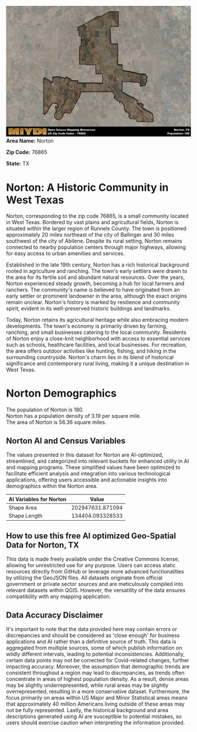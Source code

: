 ![Image Alt Text](../_images/76865.png)
**Area Name:** Norton

**Zip Code:** 76865

**State:** TX


# Norton: A Historic Community in West Texas  

Norton, corresponding to the zip code 76865, is a small community located in West Texas. Bordered by vast plains and agricultural fields, Norton is situated within the larger region of Runnels County. The town is positioned approximately 20 miles northeast of the city of Ballinger and 30 miles southwest of the city of Abilene. Despite its rural setting, Norton remains connected to nearby population centers through major highways, allowing for easy access to urban amenities and services.

Established in the late 19th century, Norton has a rich historical background rooted in agriculture and ranching. The town's early settlers were drawn to the area for its fertile soil and abundant natural resources. Over the years, Norton experienced steady growth, becoming a hub for local farmers and ranchers. The community's name is believed to have originated from an early settler or prominent landowner in the area, although the exact origins remain unclear. Norton's history is marked by resilience and community spirit, evident in its well-preserved historic buildings and landmarks.

Today, Norton retains its agricultural heritage while also embracing modern developments. The town's economy is primarily driven by farming, ranching, and small businesses catering to the local community. Residents of Norton enjoy a close-knit neighborhood with access to essential services such as schools, healthcare facilities, and local businesses. For recreation, the area offers outdoor activities like hunting, fishing, and hiking in the surrounding countryside. Norton's charm lies in its blend of historical significance and contemporary rural living, making it a unique destination in West Texas.

# Norton Demographics

The population of Norton is 180.  
Norton has a population density of 3.19 per square mile.  
The area of Norton is 56.36 square miles.  

## Norton AI and Census Variables

The values presented in this dataset for Norton are AI-optimized, streamlined, and categorized into relevant buckets for enhanced utility in AI and mapping programs. These simplified values have been optimized to facilitate efficient analysis and integration into various technological applications, offering users accessible and actionable insights into demographics within the Norton area.

| AI Variables for Norton | Value |
|-------------|-------|
| Shape Area | 202947631.871094 |
| Shape Length | 134404.093328533 |

## How to use this free AI optimized Geo-Spatial Data for Norton, TX

This data is made freely available under the Creative Commons license, allowing for unrestricted use for any purpose. Users can access static resources directly from GitHub or leverage more advanced functionalities by utilizing the GeoJSON files. All datasets originate from official government or private sector sources and are meticulously compiled into relevant datasets within QGIS. However, the versatility of the data ensures compatibility with any mapping application.

## Data Accuracy Disclaimer
It's important to note that the data provided here may contain errors or discrepancies and should be considered as 'close enough' for business applications and AI rather than a definitive source of truth. This data is aggregated from multiple sources, some of which publish information on wildly different intervals, leading to potential inconsistencies. Additionally, certain data points may not be corrected for Covid-related changes, further impacting accuracy. Moreover, the assumption that demographic trends are consistent throughout a region may lead to discrepancies, as trends often concentrate in areas of highest population density. As a result, dense areas may be slightly underrepresented, while rural areas may be slightly overrepresented, resulting in a more conservative dataset. Furthermore, the focus primarily on areas within US Major and Minor Statistical areas means that approximately 40 million Americans living outside of these areas may not be fully represented. Lastly, the historical background and area descriptions generated using AI are susceptible to potential mistakes, so users should exercise caution when interpreting the information provided.
